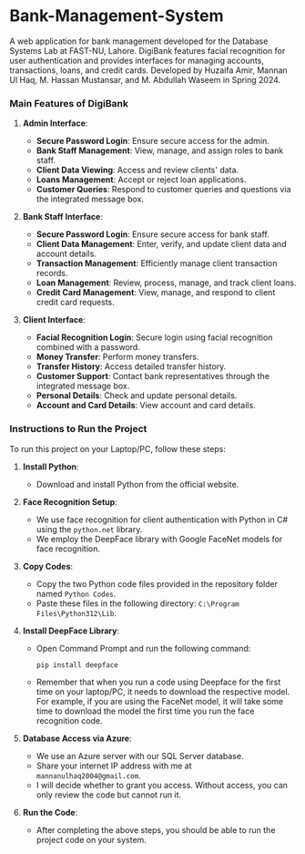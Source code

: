 # Bank-Management-System
A web application for bank management developed for the Database Systems Lab at FAST-NU, Lahore. DigiBank features facial recognition for user authentication and provides interfaces for managing accounts, transactions, loans, and credit cards. Developed by Huzaifa Amir, Mannan Ul Haq, M. Hassan Mustansar, and M. Abdullah Waseem in Spring 2024.
### Main Features of DigiBank

1. **Admin Interface**:
   - **Secure Password Login**: Ensure secure access for the admin.
   - **Bank Staff Management**: View, manage, and assign roles to bank staff.
   - **Client Data Viewing**: Access and review clients' data.
   - **Loans Management**: Accept or reject loan applications.
   - **Customer Queries**: Respond to customer queries and questions via the integrated message box.

2. **Bank Staff Interface**:
   - **Secure Password Login**: Ensure secure access for bank staff.
   - **Client Data Management**: Enter, verify, and update client data and account details.
   - **Transaction Management**: Efficiently manage client transaction records.
   - **Loan Management**: Review, process, manage, and track client loans.
   - **Credit Card Management**: View, manage, and respond to client credit card requests.

3. **Client Interface**:
   - **Facial Recognition Login**: Secure login using facial recognition combined with a password.
   - **Money Transfer**: Perform money transfers.
   - **Transfer History**: Access detailed transfer history.
   - **Customer Support**: Contact bank representatives through the integrated message box.
   - **Personal Details**: Check and update personal details.
   - **Account and Card Details**: View account and card details.
     
### Instructions to Run the Project

To run this project on your Laptop/PC, follow these steps:

1. **Install Python**:
   - Download and install Python from the official website.

2. **Face Recognition Setup**:
   - We use face recognition for client authentication with Python in C# using the `python.net` library.
   - We employ the DeepFace library with Google FaceNet models for face recognition.
   
3. **Copy Codes**:
   - Copy the two Python code files provided in the repository folder named `Python Codes`.
   - Paste these files in the following directory: `C:\Program Files\Python312\Lib`.

4. **Install DeepFace Library**:
   - Open Command Prompt and run the following command:
     ```bash
     pip install deepface
     ```
   - Remember that when you run a code using Deepface for the first time on your laptop/PC, it needs to download the respective model. For example, if you are using the FaceNet model, it will take some time to download the model the first time you run the face recognition code.

5. **Database Access via Azure**:
   - We use an Azure server with our SQL Server database.
   - Share your internet IP address with me at `mannanulhaq2004@gmail.com`.
   - I will decide whether to grant you access. Without access, you can only review the code but cannot run it.

6. **Run the Code**:
   - After completing the above steps, you should be able to run the project code on your system.
